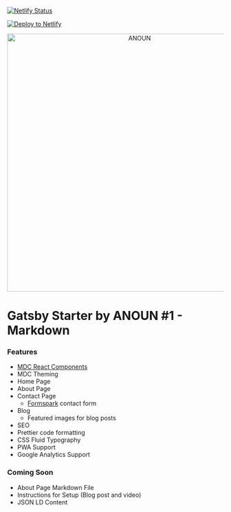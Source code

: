 [![Netlify Status](https://api.netlify.com/api/v1/badges/ad7e589d-7716-4190-981f-3258aaa42d8c/deploy-status)](https://app.netlify.com/sites/gatsby-starter-anoun-1-markdown/deploys)

[![Deploy to Netlify](https://www.netlify.com/img/deploy/button.svg)](https://app.netlify.com/start/deploy?repository=https://github.com/ANOUN/gatsby-starter-anoun-1-forestry/)

<p align="center">
  <a href="https://anoun.company">
    <img alt="ANOUN" src="https://anoun.company/images/anoun-share-image.png" width="600" />
  </a>
</p>

# Gatsby Starter by ANOUN #1 - Markdown

### Features

* [MDC React Components](https://github.com/material-components/material-components-web-react)
* MDC Theming
* Home Page
* About Page
* Contact Page
  * [Formspark](https://formspark.io/) contact form
* Blog
  * Featured images for blog posts
* SEO
* Prettier code formatting
* CSS Fluid Typography
* PWA Support
* Google Analytics Support

### Coming Soon

* About Page Markdown File
* Instructions for Setup (Blog post and video)
* JSON LD Content
